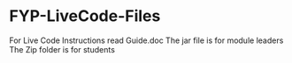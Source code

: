 # FYP-LiveCode-Files
For Live Code Instructions read Guide.doc
The jar file is for module leaders
The Zip folder is for students
